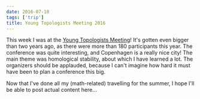```yaml
---
date: 2016-07-10
tags: ['trip']
title: Young Topologists Meeting 2016
---
```


This week I was at the [Young Topologists Meeting](http://www.math.ku.dk/english/research/conferences/2016/ytm2016/)! It's gotten even bigger than two years ago, as there were more than 180 participants this year. The conference was quite interesting, and Copenhagen is a really nice city! The main theme was homological stability, about which I have learned a lot. The organizers should be applauded, because I can't imagine how hard it must have been to plan a conference this big.

Now that I've done all my (math-related) travelling for the summer, I hope I'll be able to post actual content here...
